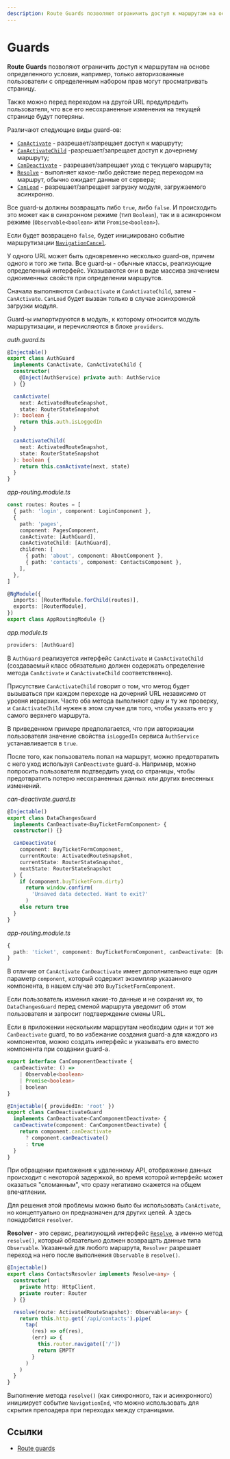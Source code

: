 ```yaml
---
description: Route Guards позволяют ограничить доступ к маршрутам на основе определенного условия, например, только авторизованные пользователи с определенным набором прав могут просматривать страницу
---
```


# Guards

**Route Guards** позволяют ограничить доступ к маршрутам на основе определенного условия, например, только авторизованные пользователи с определенным набором прав могут просматривать страницу.

Также можно перед переходом на другой URL предупредить пользователя, что все его несохраненные изменения на текущей странице будут потеряны.

Различают следующие виды guard-ов:

- [`CanActivate`](https://angular.io/api/router/CanActivate) - разрешает/запрещает доступ к маршруту;
- [`CanActivateChild`](https://angular.io/api/router/CanActivateChild) -разрешает/запрещает доступ к дочернему маршруту;
- [`CanDeactivate`](https://angular.io/api/router/CanDeactivate) - разрешает/запрещает уход с текущего маршрута;
- [`Resolve`](https://angular.io/api/router/Resolve) - выполняет какое-либо действие перед переходом на маршрут, обычно ожидает данные от сервера;
- [`CanLoad`](https://angular.io/api/router/CanLoad) - разрешает/запрещает загрузку модуля, загружаемого асинхронно.

Все guard-ы должны возвращать либо `true`, либо `false`. И происходить это может как в синхронном режиме (тип `Boolean`), так и в асинхронном режиме (`Observable<boolean>` или `Promise<boolean>`).

Если будет возвращено `false`, будет инициировано событие маршрутизации [`NavigationCancel`](https://angular.io/api/router/NavigationCancel).

У одного URL может быть одновременно несколько guard-ов, причем одного и того же типа. Все guard-ы - обычные классы, реализующие определенный интерфейс. Указываются они в виде массива значением одноименных свойств при определении маршрутов.

Сначала выполняются `CanDeactivate` и `CanActivateChild`, затем - `CanActivate`. `CanLoad` будет вызван только в случае асинхронной загрузки модуля.

Guard-ы импортируются в модуль, к которому относится модуль маршрутизации, и перечисляются в блоке `providers`.

_auth.guard.ts_

```ts
@Injectable()
export class AuthGuard
  implements CanActivate, CanActivateChild {
  constructor(
    @Inject(AuthService) private auth: AuthService
  ) {}

  canActivate(
    next: ActivatedRouteSnapshot,
    state: RouterStateSnapshot
  ): boolean {
    return this.auth.isLoggedIn
  }

  canActivateChild(
    next: ActivatedRouteSnapshot,
    state: RouterStateSnapshot
  ): boolean {
    return this.canActivate(next, state)
  }
}
```

_app-routing.module.ts_

```ts
const routes: Routes = [
  { path: 'login', component: LoginComponent },
  {
    path: 'pages',
    component: PagesComponent,
    canActivate: [AuthGuard],
    canActivateChild: [AuthGuard],
    children: [
      { path: 'about', component: AboutComponent },
      { path: 'contacts', component: ContactsComponent },
    ],
  },
]

@NgModule({
  imports: [RouterModule.forChild(routes)],
  exports: [RouterModule],
})
export class AppRoutingModule {}
```

_app.module.ts_

```ts
providers: [AuthGuard]
```

В `AuthGuard` реализуется интерфейс `CanActivate` и `CanActivateChild` (создаваемый класс обязательно должен содержать определение метода `CanActivate` и `CanActivateChild` соответственно).

Присутствие `CanActivateChild` говорит о том, что метод будет вызываться при каждом переходе на дочерний URL независимо от уровня иерархии. Часто оба метода выполняют одну и ту же проверку, и `CanActivateChild` нужен в этом случае для того, чтобы указать его у самого верхнего маршрута.

В приведенном примере предполагается, что при авторизации пользователя значение свойства `isLoggedIn` сервиса `AuthService` устанавливается в `true`.

После того, как пользователь попал на маршрут, можно предотвратить с него уход используя `CanDeactivate` guard-а. Например, можно попросить пользователя подтвердить уход со страницы, чтобы предотвратить потерю несохраненных данных или других внесенных изменений.

_can-deactivate.guard.ts_

```ts
@Injectable()
export class DataChangesGuard
  implements CanDeactivate<BuyTicketFormComponent> {
  constructor() {}

  canDeactivate(
    component: BuyTicketFormComponent,
    currentRoute: ActivatedRouteSnapshot,
    currentState: RouterStateSnapshot,
    nextState: RouterStateSnapshot
  ) {
    if (component.buyTicketForm.dirty)
      return window.confirm(
        'Unsaved data detected. Want to exit?'
      )
    else return true
  }
}
```

_app-routing.module.ts_

```ts
{
  path: 'ticket', component: BuyTicketFormComponent, canDeactivate: [DataChangesGuard]
}
```

В отличие от `CanActivate` `CanDeactivate` имеет дополнительно еще один параметр `component`, который содержит экземпляр указанного компонента, в нашем случае это `BuyTicketFormComponent`.

Если пользователь изменил какие-то данные и не сохранил их, то `DataChangesGuard` перед сменой маршрута уведомит об этом пользователя и запросит подтверждение смены URL.

Если в приложении нескольким маршрутам необходим один и тот же `CanDeactivate` guard, то во избежание создания guard-а для каждого из компонентов, можно создать интерфейс и указывать его вместо компонента при создании guard-а.

```ts
export interface CanComponentDeactivate {
  canDeactivate: () =>
    | Observable<boolean>
    | Promise<boolean>
    | boolean
}

@Injectable({ providedIn: 'root' })
export class CanDeactivateGuard
  implements CanDeactivate<CanComponentDeactivate> {
  canDeactivate(component: CanComponentDeactivate) {
    return component.canDeactivate
      ? component.canDeactivate()
      : true
  }
}
```

При обращении приложения к удаленному API, отображение данных происходит с некоторой задержкой, во время которой интерфейс может оказаться "сломанным", что сразу негативно скажется на общем впечатлении.

Для решения этой проблемы можно было бы использовать `CanActivate`, но концептуально он предназначен для других целей. А здесь понадобится `resolver`.

**Resolver** - это сервис, реализующий интерфейс [`Resolve`](https://angular.io/api/router/Resolve), а именно метод `resolve()`, который обязательно должен возвращать данные типа `Observable`. Указанный для любого маршрута, `Resolver` разрешает переход на него после выполнения `Observable` в `resolve()`.

```ts
@Injectable()
export class ContactsResovler implements Resolve<any> {
  constructor(
    private http: HttpClient,
    private router: Router
  ) {}

  resolve(route: ActivatedRouteSnapshot): Observable<any> {
    return this.http.get('/api/contacts').pipe(
      tap(
        (res) => of(res),
        (err) => {
          this.router.navigate(['/'])
          return EMPTY
        }
      )
    )
  }
}
```

Выполнение метода `resolve()` (как синхронного, так и асинхронного) инициирует событие `NavigationEnd`, что можно использовать для скрытия прелоадера при переходах между страницами.

## Ссылки

- [Route guards](https://angular.io/guide/router#milestone-5-route-guards)
